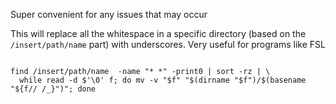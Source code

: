 Super convenient for any issues that may occur 

This will replace all the whitespace in a specific directory (based on the `/insert/path/name` part) with underscores. Very useful for programs like FSL


```

find /insert/path/name  -name "* *" -print0 | sort -rz | \
  while read -d $'\0' f; do mv -v "$f" "$(dirname "$f")/$(basename "${f// /_}")"; done


```
